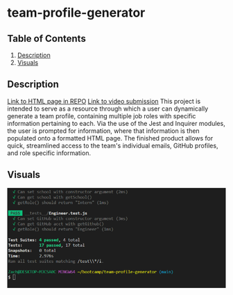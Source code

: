 # team-profile-generator

## Table of Contents
1. [Description](#description)
2. [Visuals](#visuals)

## Description
[Link to HTML page in REPO]()
[Link to video submission]()
This project is intended to serve as a resource through which a user can dynamically generate a team profile, containing multiple job roles with specific information pertaining to each. Via the use of the Jest and Inquirer modules, the user is prompted for information, where that information is then populated onto a formatted HTML page. 
The finished product allows for quick, streamlined access to the team's individual emails, GitHub profiles, and role specific information. 

## Visuals
![Tests Passing](./images/TestsPassing.png)
![]()